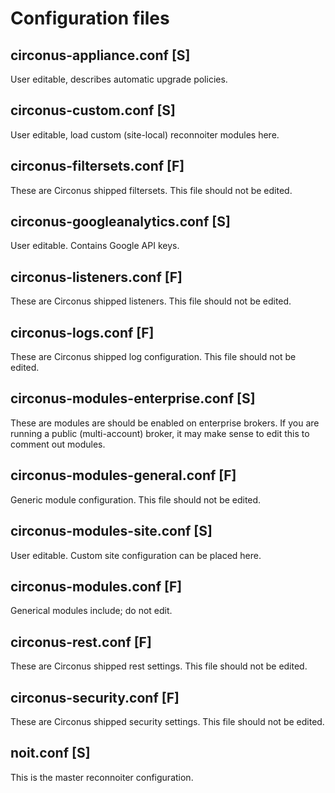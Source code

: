 # Configuration files

## circonus-appliance.conf [S]

User editable, describes automatic upgrade policies.

## circonus-custom.conf [S]

User editable, load custom (site-local) reconnoiter modules here.

## circonus-filtersets.conf [F]

These are Circonus shipped filtersets.  This file should not be edited.

## circonus-googleanalytics.conf [S]

User editable. Contains Google API keys.

## circonus-listeners.conf [F]

These are Circonus shipped listeners. This file should not be edited.

## circonus-logs.conf [F]

These are Circonus shipped log configuration. This file should not be edited.

## circonus-modules-enterprise.conf [S]

These are modules are should be enabled on enterprise brokers.  If you are
running a public (multi-account) broker, it may make sense to edit this to
comment out modules.

## circonus-modules-general.conf [F]

Generic module configuration. This file should not be edited.

## circonus-modules-site.conf [S]

User editable. Custom site configuration can be placed here.

## circonus-modules.conf [F]

Generical modules include; do not edit.

## circonus-rest.conf [F]

These are Circonus shipped rest settings.  This file should not be edited.

## circonus-security.conf [F]

These are Circonus shipped security settings.  This file should not be edited.

## noit.conf [S]

This is the master reconnoiter configuration.
